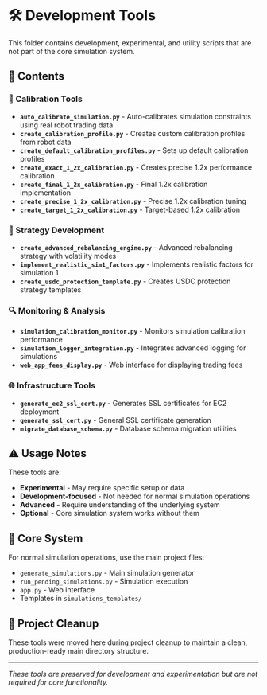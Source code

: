 # 🛠️ Development Tools

This folder contains development, experimental, and utility scripts that are not part of the core simulation system.

## 📁 Contents

### 🔧 Calibration Tools
- **`auto_calibrate_simulation.py`** - Auto-calibrates simulation constraints using real robot trading data
- **`create_calibration_profile.py`** - Creates custom calibration profiles from robot data
- **`create_default_calibration_profiles.py`** - Sets up default calibration profiles
- **`create_exact_1_2x_calibration.py`** - Creates precise 1.2x performance calibration
- **`create_final_1_2x_calibration.py`** - Final 1.2x calibration implementation
- **`create_precise_1_2x_calibration.py`** - Precise 1.2x calibration tuning
- **`create_target_1_2x_calibration.py`** - Target-based 1.2x calibration

### 🚀 Strategy Development
- **`create_advanced_rebalancing_engine.py`** - Advanced rebalancing strategy with volatility modes
- **`implement_realistic_sim1_factors.py`** - Implements realistic factors for simulation 1
- **`create_usdc_protection_template.py`** - Creates USDC protection strategy templates

### 🔍 Monitoring & Analysis
- **`simulation_calibration_monitor.py`** - Monitors simulation calibration performance
- **`simulation_logger_integration.py`** - Integrates advanced logging for simulations
- **`web_app_fees_display.py`** - Web interface for displaying trading fees

### 🌐 Infrastructure Tools
- **`generate_ec2_ssl_cert.py`** - Generates SSL certificates for EC2 deployment
- **`generate_ssl_cert.py`** - General SSL certificate generation
- **`migrate_database_schema.py`** - Database schema migration utilities

## ⚠️ Usage Notes

These tools are:
- **Experimental** - May require specific setup or data
- **Development-focused** - Not needed for normal simulation operations
- **Advanced** - Require understanding of the underlying system
- **Optional** - Core simulation system works without them

## 🎯 Core System

For normal simulation operations, use the main project files:
- `generate_simulations.py` - Main simulation generator
- `run_pending_simulations.py` - Simulation execution
- `app.py` - Web interface
- Templates in `simulations_templates/`

## 🧹 Project Cleanup

These tools were moved here during project cleanup to maintain a clean, production-ready main directory structure.

---

*These tools are preserved for development and experimentation but are not required for core functionality.*